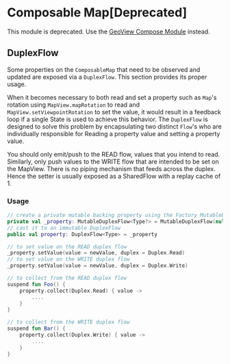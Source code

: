  # Composable Map[Deprecated]
 This module is deprecated. Use the [GeoView Compose Module](/toolkit/geoview-compose) instead.

## DuplexFlow

Some properties on the `ComposableMap` that need to be observed and updated are exposed via a `DuplexFlow`.
This section provides its proper usage.

When it becomes necessary to both read and set a property such as `Map`'s rotation using `MapView.mapRotation` to read and `MapView.setViewpointRotation`
to set the value, it would result in a feedback loop if a single State is used to achieve this behavior.
The `DuplexFlow` is designed to solve this problem by encapsulating two distinct `Flow`'s who are individually responsible for Reading a property value and setting a property value. 

You should only emit/push to the READ flow, values that you intend to read. 
Similarly, only push values to the WRITE flow that are intended to be set on the MapView. 
There is no piping mechanism that feeds across the duplex. Hence the setter is usually exposed as a SharedFlow with a replay cache of 1.

### Usage

```kotlin
// create a private mutable backing property using the Factory MutableDuplexFlow()
private val _property: MutableDuplexFlow<Type?> = MutableDuplexFlow(null)
// cast it to an immutable DuplexFlow
public val property: DuplexFlow<Type> = _property

// to set value on the READ duplex flow
_property.setValue(value = newValue, duplex = Duplex.Read)
// to set value on the WRITE duplex flow
_property.setValue(value = newValue, duplex = Duplex.Write)

// to collect from the READ duplex flow
suspend fun Foo() {
    property.collect(Duplex.Read) { value ->
        ....
    }
}

// to collect from the WRITE duplex flow
suspend fun Bar() {
    property.collect(Duplex.Write) { value ->
        ....
    }
}
```




